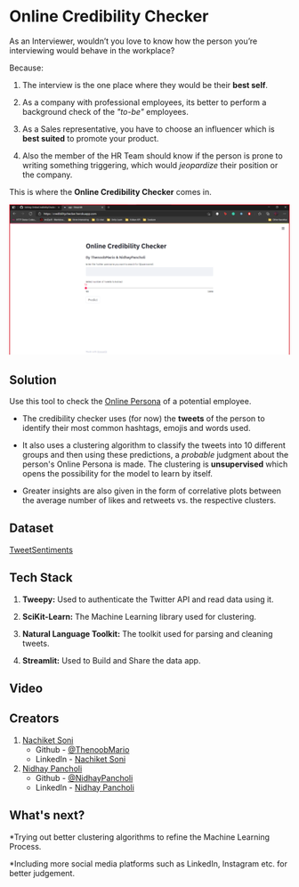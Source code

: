 # Online Credibility Checker
As an Interviewer, wouldn’t you love to know how the person you’re interviewing would behave in the workplace?

Because:
1. The interview is the one place where they would be their **best self**.

2. As a company with professional employees, its better to perform a background check of the _"to-be"_ employees.

3. As a Sales representative, you have to choose an influencer which is **best suited** to promote your product.

4. Also the member of the HR Team should know if the person is prone to writing something triggering, which would *jeopardize* their position or the company.

This is where the **Online Credibility Checker** comes in.

![Online Credibility Checker](./assets/FrontPage.png)

## Solution
Use this tool to check the [Online Persona](https://www.merriam-webster.com/dictionary/persona) of a potential employee.

- The credibility checker uses (for now) the **tweets**  of the person to identify their most common hashtags, emojis and words used.

- It also uses a clustering algorithm to classify the tweets into 10 different groups and then using these predictions, a *probable* judgment about the person's Online Persona is made. The clustering is **unsupervised** which opens the possibility for the model to learn by itself.

- Greater insights are also given in the form of correlative plots between the average number of likes and retweets vs. the respective clusters.

## Dataset
[TweetSentiments](https://www.kaggle.com/eklavyas/tweetsentiments)

## Tech Stack
1. **Tweepy:** Used to authenticate the Twitter API and read data using it.

2. **SciKit-Learn:** The Machine Learning library used for clustering.

3. **Natural Language Toolkit:** The toolkit used for parsing and cleaning tweets.

4. **Streamlit:** Used to Build and Share the data app.

## Video


## Creators
1. [Nachiket Soni](https://drive.google.com/file/d/1sa0eneGdQIHT5otRii-sYNLVCIU9DtAR/view?usp=sharing)
    - Github - [@ThenoobMario](https://github.com/ThenoobMario)
    - LinkedIn - [Nachiket Soni](https://www.linkedin.com/in/nachiket-soni-9519021aa/)
2. [Nidhay Pancholi](https://drive.google.com/file/d/1Lxwa8WbPDuu7QgE7oMsObRBUTUZf85ob/view)
    - Github - [@NidhayPancholi](https://github.com/NidhayPancholi)
    - LinkedIn - [Nidhay Pancholi](https://www.linkedin.com/in/nidhay-pancholi-740a701a5/)

## What's next?
*Trying out better clustering algorithms to refine the Machine Learning Process.

*Including more social media platforms such as LinkedIn, Instagram etc. for better judgement.
